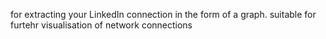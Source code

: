 for extracting your LinkedIn connection in the form of a graph. suitable for furtehr visualisation of network connections
